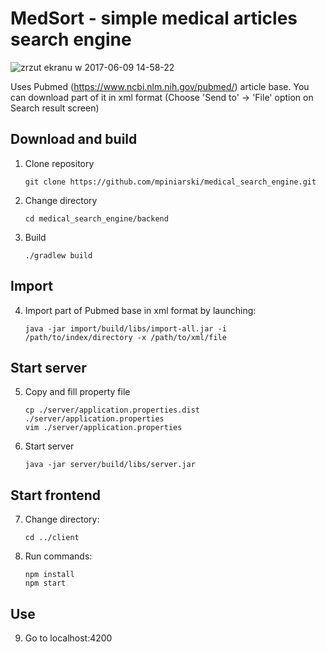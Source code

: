 # MedSort - simple medical articles search engine

![zrzut ekranu w 2017-06-09 14-58-22](https://user-images.githubusercontent.com/12546644/26976542-85f6cd74-4d24-11e7-93c0-78c758afdf5a.png)

Uses Pubmed (https://www.ncbi.nlm.nih.gov/pubmed/) article base. You can download part of it in xml format (Choose 'Send to' -> 'File' option on Search result screen)

## Download and build ##
1. Clone repository

    ```
    git clone https://github.com/mpiniarski/medical_search_engine.git
    ```
2. Change directory

    ```
    cd medical_search_engine/backend
    ```
3. Build 

    ```
    ./gradlew build
    ```

## Import ##
4. Import part of Pubmed base in xml format by launching:

    ```
    java -jar import/build/libs/import-all.jar -i /path/to/index/directory -x /path/to/xml/file
    ```

## Start server ##
5. Copy and fill property file

    ```
    cp ./server/application.properties.dist ./server/application.properties
    vim ./server/application.properties
    ```

6. Start server 

    ```
    java -jar server/build/libs/server.jar
    
    ```

## Start frontend ##
7. Change directory:
    ```
    cd ../client
    ```
8. Run commands:
    ```
    npm install
    npm start
    ```
## Use ##
9. Go to localhost:4200
